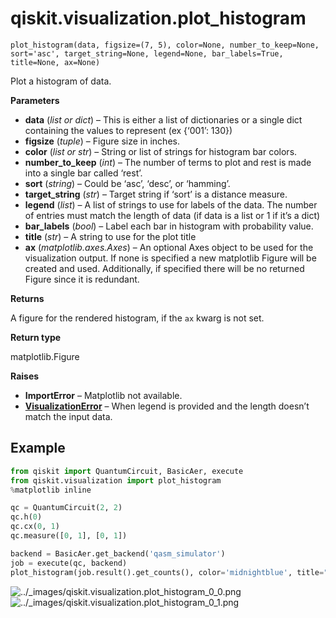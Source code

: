 # qiskit.visualization.plot\_histogram



`plot_histogram(data, figsize=(7, 5), color=None, number_to_keep=None, sort='asc', target_string=None, legend=None, bar_labels=True, title=None, ax=None)`

Plot a histogram of data.

**Parameters**

*   **data** (*list or dict*) – This is either a list of dictionaries or a single dict containing the values to represent (ex \{‘001’: 130})
*   **figsize** (*tuple*) – Figure size in inches.
*   **color** (*list or str*) – String or list of strings for histogram bar colors.
*   **number\_to\_keep** (*int*) – The number of terms to plot and rest is made into a single bar called ‘rest’.
*   **sort** (*string*) – Could be ‘asc’, ‘desc’, or ‘hamming’.
*   **target\_string** (*str*) – Target string if ‘sort’ is a distance measure.
*   **legend** (*list*) – A list of strings to use for labels of the data. The number of entries must match the length of data (if data is a list or 1 if it’s a dict)
*   **bar\_labels** (*bool*) – Label each bar in histogram with probability value.
*   **title** (*str*) – A string to use for the plot title
*   **ax** (*matplotlib.axes.Axes*) – An optional Axes object to be used for the visualization output. If none is specified a new matplotlib Figure will be created and used. Additionally, if specified there will be no returned Figure since it is redundant.

**Returns**

A figure for the rendered histogram, if the `ax` kwarg is not set.

**Return type**

matplotlib.Figure

**Raises**

*   **ImportError** – Matplotlib not available.
*   [**VisualizationError**](qiskit.visualization.VisualizationError#qiskit.visualization.VisualizationError "qiskit.visualization.VisualizationError") – When legend is provided and the length doesn’t match the input data.

## Example

```python
from qiskit import QuantumCircuit, BasicAer, execute
from qiskit.visualization import plot_histogram
%matplotlib inline

qc = QuantumCircuit(2, 2)
qc.h(0)
qc.cx(0, 1)
qc.measure([0, 1], [0, 1])

backend = BasicAer.get_backend('qasm_simulator')
job = execute(qc, backend)
plot_histogram(job.result().get_counts(), color='midnightblue', title="New Histogram")
```

![../\_images/qiskit.visualization.plot\_histogram\_0\_0.png](/images/api/qiskit/0.27/qiskit.visualization.plot_histogram_0_0.png) ![../\_images/qiskit.visualization.plot\_histogram\_0\_1.png](/images/api/qiskit/0.27/qiskit.visualization.plot_histogram_0_1.png)
